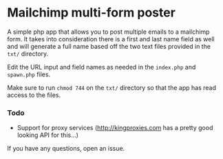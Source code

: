 # Mailchimp multi-form poster
A simple php app that allows you to post multiple emails to a mailchimp form. It takes into consideration there is a first and last name field as well and will generate a full name based off the two text files provided in the ```txt/``` directory.

Edit the URL input and field names as needed in the ```index.php``` and ```spawn.php``` files.

Make sure to run ```chmod 744``` on the ```txt/``` directory so that the app has read access to the files.

### Todo
* Support for proxy services (http://kingproxies.com has a pretty good looking API for this...)

If you have any questions, open an issue.
